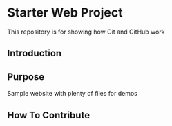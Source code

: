 
# Starter Web Project

This repository is for showing how Git and GitHub work

## Introduction

## Purpose

Sample website with plenty of files for demos

## How To Contribute